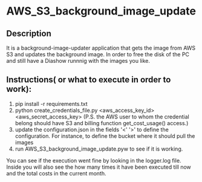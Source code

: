 # AWS_S3_background_image_update

## Description

It is a background-image-updater application that gets the image from AWS S3 and updates the background image.
In order to free the disk of the PC and still have a Diashow runnnig with the images you like.

## Instructions( or what to execute in order to work):

1. pip install -r requirements.txt
2. python create_credentials_file.py <aws_access_key_id> <aws_secret_access_key> (P.S. the AWS user to whom the credential belong should have S3 and billing function get_cost_usage() access.)
3. update the configuration.json in the fields '<' '>' to define the configuration. For instance, to define the bucket where it should pull the images
3. run AWS_S3_background_image_update.pyw to see if it is working.


You can see if the execution went fine by looking in the logger.log file. Inside you will also see the how many times it have been executed till now and the total costs in the current month. 
